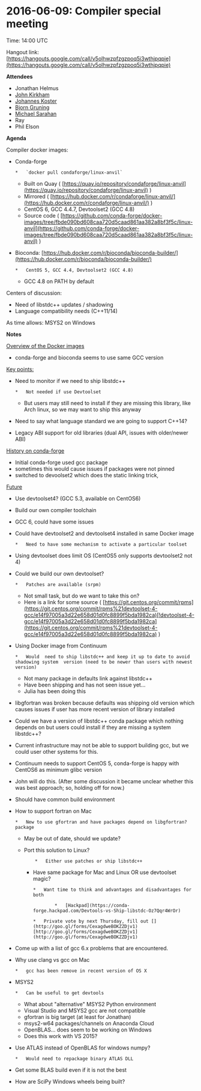 # 2016-06-09: Compiler special meeting

Time: 14:00 UTC

Hangout link: [](https://hangouts.google.com/call/v5olhwzpfzgzpoq5i3wthjpqpie)[https://hangouts.google.com/call/v5olhwzpfzgzpoq5i3wthjpqpie](https://hangouts.google.com/call/v5olhwzpfzgzpoq5i3wthjpqpie)

**Attendees**

*   Jonathan Helmus
*   [John Kirkham](https://conda-forge.hackpad.comhttps://conda-forge.hackpad.com/ep/profile/wv6uvIZX6h0)
*   [Johannes Koster](https://conda-forge.hackpad.comhttps://conda-forge.hackpad.com/ep/profile/vuQo2WAv29A) 
*   [Bjorn Gruning](https://conda-forge.hackpad.comhttps://conda-forge.hackpad.com/ep/profile/DMmBLyb21HK) 
*   [Michael Sarahan](https://conda-forge.hackpad.comhttps://conda-forge.hackpad.com/ep/profile/yHQTJXZ4gyS)
*   Ray
*   Phil Elson

**Agenda**

Compiler docker images:

*   Conda-forge

        *   `docker pull condaforge/linux-anvil`
    *   Built on Quay ( [](https://quay.io/repository/condaforge/linux-anvil)[https://quay.io/repository/condaforge/linux-anvil](https://quay.io/repository/condaforge/linux-anvil) )
    *   Mirrored ( [](https://hub.docker.com/r/condaforge/linux-anvil/)[https://hub.docker.com/r/condaforge/linux-anvil/](https://hub.docker.com/r/condaforge/linux-anvil/) )
    *   CentOS 6, GCC 4.4.7, Devtoolset2 (GCC 4.8)
    *   Source code ( [](https://github.com/conda-forge/docker-images/tree/fbde090bd608caa720d5caad861aa382a8bf3f5c/linux-anvil)[https://github.com/conda-forge/docker-images/tree/fbde090bd608caa720d5caad861aa382a8bf3f5c/linux-anvil](https://github.com/conda-forge/docker-images/tree/fbde090bd608caa720d5caad861aa382a8bf3f5c/linux-anvil) )

*   Bioconda: [](https://hub.docker.com/r/bioconda/bioconda-builder/)[https://hub.docker.com/r/bioconda/bioconda-builder/](https://hub.docker.com/r/bioconda/bioconda-builder/)

        *   CentOS 5, GCC 4.4, Devtoolset2 (GCC 4.8)
    *   GCC 4.8 on PATH by default

Centers of discussion:

*   Need of libstdc++ updates / shadowing
*   Language compatibility needs (C++11/14)

As time allows: MSYS2 on Windows

**Notes**

<u>Overview of the Docker images</u>

*   conda-forge and bioconda seems to use same GCC version

<u>Key points:</u>

*   Need to monitor if we need to ship libstdc++ 

        *   Not needed if use Devtoolset 
    *   But users may still need to install if they are missing this library, like Arch linux, so we may want to ship this anyway

*   Need to say what language standard we are going to support C++14?
*   Legacy ABI support for old libraries (dual API, issues with older/newer ABI)

<u>History on conda-forge</u>

*   Initial conda-forge used gcc package
*   sometimes this would cause issues if packages were not pinned
*   switched to devoolset2 which does the static linking trick, 

<u>Future</u>

*   Use devtoolset4? (GCC 5.3, available on CentOS6)
*   Build our own compiler toolchain
*   GCC 6, could have some issues
*   Could have devtoolset2 and devtoolset4 installed in same Docker image

        *   Need to have some mechanism to activate a particular toolset

*   Using devtoolset does limit OS (CentOS5 only supports devtoolset2 not 4)
*   Could we build our own devtoolset?  

        *   Patches are available (srpm)
    *   Not small task, but do we want to take this on?
    *   Here is a link for some source ( [](https://git.centos.org/commit/rpms)[https://git.centos.org/commit/rpms](https://git.centos.org/commit/rpms%21devtoolset-4-gcc/e14f97005a3d22e658d01d0fc8899f5bda1982ca)[!devtoolset-4-gcc/e14f97005a3d22e658d01d0fc8899f5bda1982ca](https://git.centos.org/commit/rpms%21devtoolset-4-gcc/e14f97005a3d22e658d01d0fc8899f5bda1982ca) )

*   Using Docker image from Continuum

        *   Would  need to ship libstdc++ and keep it up to date to avoid shadowing system  version (need to be newer than users with newest version)
    *   Not many package in defaults link against libstdc++
    *   Have been shipping and has not seen issue yet...
    *   Julia has been doing this

*   libgfortran  was broken because defaults was shipping old version which causes  issues if user has more recent version of library installed
*   Could  we have a version of libstdc++ conda package which nothing depends on  but users could install if they are missing a system libstdc++?
*   Current infrastructure may not be able to support building gcc, but we could user other systems for this.

*   Continuum needs to support CentOS 5, conda-forge is happy with CentOS6 as minimum glibc version

*   John will do this. (After some discussion it became unclear whether this was best approach; so, holding off for now.)

*   Should have common build environment
*   How to support fortran on Mac

        *   New to use gfortran and have packages depend on libgfortran? package
    *   May be out of date, should we update?
    *   Port this solution to Linux?

                *   Either use patches or ship libstdc++

        *   Have same package for Mac and Linux OR use devtoolset magic?

                *   Want time to think and advantages and disadvantages for both

                        *   [Hackpad](https://conda-forge.hackpad.com/Devtools-vs-Ship-libstdc-Oz7Qqr4WrOr)

                *   Private vote by next Thursday, fill out [](http://goo.gl/forms/CexagdweBOKZZDjv1)[http://goo.gl/forms/CexagdweBOKZZDjv1](http://goo.gl/forms/CexagdweBOKZZDjv1)

*   Come up with a list of gcc 6.x problems that are encountered.
*   Why use clang vs gcc on Mac

        *   gcc has been remove in recent version of OS X

*   MSYS2

        *   Can be useful to get devtools 
    *   What about "alternative" MSYS2 Python environment
    *   Visual Studio and MSYS2 gcc are not compatible
    *   gfortran is big target (at least for Jonathan)
    *   msys2-w64 packages/channels on Anaconda Cloud
    *   OpenBLAS... does seem to be working on Windows
    *   Does this work with VS 2015?

*   Use ATLAS instead of OpenBLAS for windows numpy?

        *   Would need to repackage binary ATLAS DLL

*   Get some BLAS build even if it is not the best
*   How are SciPy Windows wheels being built?